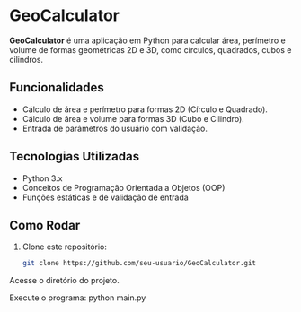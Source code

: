 # GeoCalculator

**GeoCalculator** é uma aplicação em Python para calcular área, perímetro e volume de formas geométricas 2D e 3D, como círculos, quadrados, cubos e cilindros.

## Funcionalidades

- Cálculo de área e perímetro para formas 2D (Círculo e Quadrado).
- Cálculo de área e volume para formas 3D (Cubo e Cilindro).
- Entrada de parâmetros do usuário com validação.

## Tecnologias Utilizadas

- Python 3.x
- Conceitos de Programação Orientada a Objetos (OOP)
- Funções estáticas e de validação de entrada

## Como Rodar

1. Clone este repositório:
   ```bash
   git clone https://github.com/seu-usuario/GeoCalculator.git
Acesse o diretório do projeto.

Execute o programa:
python main.py
